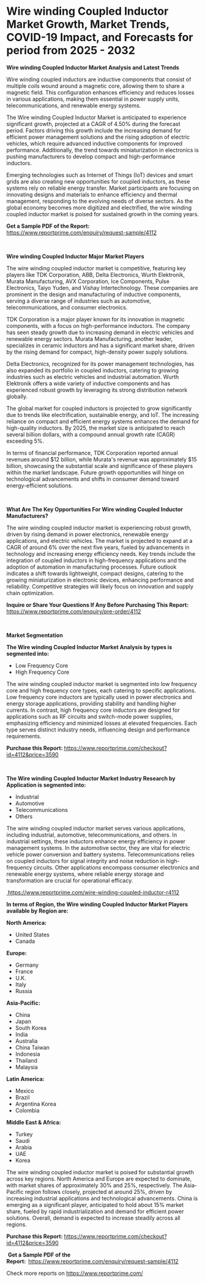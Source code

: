 <p><h1>Wire winding Coupled Inductor Market Growth, Market Trends, COVID-19 Impact, and Forecasts for period from 2025 - 2032</h1></p><p><strong>Wire winding Coupled Inductor Market Analysis and Latest Trends</strong></p>
<p><p>Wire winding coupled inductors are inductive components that consist of multiple coils wound around a magnetic core, allowing them to share a magnetic field. This configuration enhances efficiency and reduces losses in various applications, making them essential in power supply units, telecommunications, and renewable energy systems. </p><p>The Wire winding Coupled Inductor Market is anticipated to experience significant growth, projected at a CAGR of 4.50% during the forecast period. Factors driving this growth include the increasing demand for efficient power management solutions and the rising adoption of electric vehicles, which require advanced inductive components for improved performance. Additionally, the trend towards miniaturization in electronics is pushing manufacturers to develop compact and high-performance inductors. </p><p>Emerging technologies such as Internet of Things (IoT) devices and smart grids are also creating new opportunities for coupled inductors, as these systems rely on reliable energy transfer. Market participants are focusing on innovating designs and materials to enhance efficiency and thermal management, responding to the evolving needs of diverse sectors. As the global economy becomes more digitized and electrified, the wire winding coupled inductor market is poised for sustained growth in the coming years.</p></p>
<p><strong>Get a Sample PDF of the Report:&nbsp;</strong> <a href="https://www.reportprime.com/enquiry/request-sample/4112?utm_campaign=3358&utm_medium=2&utm_source=Github&utm_content=ia&utm_term=18032025&utm_id=wire-winding-coupled-inductor">https://www.reportprime.com/enquiry/request-sample/4112</a></p>
<p>&nbsp;</p>
<p><strong>Wire winding Coupled Inductor Major Market Players</strong></p>
<p><p>The wire winding coupled inductor market is competitive, featuring key players like TDK Corporation, ABB, Delta Electronics, Wurth Elektronik, Murata Manufacturing, AVX Corporation, Ice Components, Pulse Electronics, Taiyo Yuden, and Vishay Intertechnology. These companies are prominent in the design and manufacturing of inductive components, serving a diverse range of industries such as automotive, telecommunications, and consumer electronics.</p><p>TDK Corporation is a major player known for its innovation in magnetic components, with a focus on high-performance inductors. The company has seen steady growth due to increasing demand in electric vehicles and renewable energy sectors. Murata Manufacturing, another leader, specializes in ceramic inductors and has a significant market share, driven by the rising demand for compact, high-density power supply solutions.</p><p>Delta Electronics, recognized for its power management technologies, has also expanded its portfolio in coupled inductors, catering to growing industries such as electric vehicles and industrial automation. Wurth Elektronik offers a wide variety of inductive components and has experienced robust growth by leveraging its strong distribution network globally.</p><p>The global market for coupled inductors is projected to grow significantly due to trends like electrification, sustainable energy, and IoT. The increasing reliance on compact and efficient energy systems enhances the demand for high-quality inductors. By 2025, the market size is anticipated to reach several billion dollars, with a compound annual growth rate (CAGR) exceeding 5%.</p><p>In terms of financial performance, TDK Corporation reported annual revenues around $12 billion, while Murata's revenue was approximately $15 billion, showcasing the substantial scale and significance of these players within the market landscape. Future growth opportunities will hinge on technological advancements and shifts in consumer demand toward energy-efficient solutions.</p></p>
<p>&nbsp;</p>
<p><strong>What Are The Key Opportunities For Wire winding Coupled Inductor Manufacturers?</strong></p>
<p><p>The wire winding coupled inductor market is experiencing robust growth, driven by rising demand in power electronics, renewable energy applications, and electric vehicles. The market is projected to expand at a CAGR of around 6% over the next five years, fueled by advancements in technology and increasing energy efficiency needs. Key trends include the integration of coupled inductors in high-frequency applications and the adoption of automation in manufacturing processes. Future outlook indicates a shift towards lightweight, compact designs, catering to the growing miniaturization in electronic devices, enhancing performance and reliability. Competitive strategies will likely focus on innovation and supply chain optimization.</p></p>
<p><strong>Inquire or Share Your Questions If Any Before Purchasing This Report:</strong> <a href="https://www.reportprime.com/enquiry/pre-order/4112?utm_campaign=3358&utm_medium=2&utm_source=Github&utm_content=ia&utm_term=18032025&utm_id=wire-winding-coupled-inductor">https://www.reportprime.com/enquiry/pre-order/4112</a></p>
<p>&nbsp;</p>
<p><strong>Market Segmentation</strong></p>
<p><strong>The Wire winding Coupled Inductor Market Analysis by types is segmented into:</strong></p>
<p><ul><li>Low Frequency Core</li><li>High Frequency Core</li></ul></p>
<p><p>The wire winding coupled inductor market is segmented into low frequency core and high frequency core types, each catering to specific applications. Low frequency core inductors are typically used in power electronics and energy storage applications, providing stability and handling higher currents. In contrast, high frequency core inductors are designed for applications such as RF circuits and switch-mode power supplies, emphasizing efficiency and minimized losses at elevated frequencies. Each type serves distinct industry needs, influencing design and performance requirements.</p></p>
<p><strong>Purchase this Report:&nbsp;</strong><a href="https://www.reportprime.com/checkout?id=4112&price=3590&utm_campaign=3358&utm_medium=2&utm_source=Github&utm_content=ia&utm_term=18032025&utm_id=wire-winding-coupled-inductor">https://www.reportprime.com/checkout?id=4112&price=3590</a></p>
<p>&nbsp;</p>
<p><strong>The Wire winding Coupled Inductor Market Industry Research by Application is segmented into:</strong></p>
<p><ul><li>Industrial</li><li>Automotive</li><li>Telecommunications</li><li>Others</li></ul></p>
<p><p>The wire winding coupled inductor market serves various applications, including industrial, automotive, telecommunications, and others. In industrial settings, these inductors enhance energy efficiency in power management systems. In the automotive sector, they are vital for electric vehicle power conversion and battery systems. Telecommunications relies on coupled inductors for signal integrity and noise reduction in high-frequency circuits. Other applications encompass consumer electronics and renewable energy systems, where reliable energy storage and transformation are crucial for operational efficacy.</p></p>
<p><a href="https://www.reportprime.com/wire-winding-coupled-inductor-r4112?utm_campaign=3358&utm_medium=2&utm_source=Github&utm_content=ia&utm_term=18032025&utm_id=wire-winding-coupled-inductor">&nbsp;https://www.reportprime.com/wire-winding-coupled-inductor-r4112</a></p>
<p><strong>In terms of Region, the Wire winding Coupled Inductor Market Players available by Region are:</strong></p>
<p>
    <p> <strong> North America: </strong>
        <ul>
            <li>United States</li>
            <li>Canada</li>
        </ul>
        </p> 
    <p> <strong> Europe: </strong>
        <ul>
            <li>Germany</li>
            <li>France</li>
            <li>U.K.</li>
            <li>Italy</li>
            <li>Russia</li>
        </ul>
        </p> 
    <p> <strong> Asia-Pacific: </strong>
        <ul>
            <li>China</li>
            <li>Japan</li>
            <li>South Korea</li>
            <li>India</li>
            <li>Australia</li>
            <li>China Taiwan</li>
            <li>Indonesia</li>
            <li>Thailand</li>
            <li>Malaysia</li>
        </ul>
        </p> 
    <p> <strong> Latin America: </strong>
        <ul>
            <li>Mexico</li>
            <li>Brazil</li>
            <li>Argentina Korea</li>
            <li>Colombia</li>
        </ul>
        </p> 
    <p> <strong> Middle East & Africa: </strong>
        <ul>
            <li>Turkey</li>
            <li>Saudi</li>
            <li>Arabia</li>
            <li>UAE</li>
            <li>Korea</li>
        </ul>
    </p>
    </p>
<p><p>The wire winding coupled inductor market is poised for substantial growth across key regions. North America and Europe are expected to dominate, with market shares of approximately 30% and 25%, respectively. The Asia-Pacific region follows closely, projected at around 25%, driven by increasing industrial applications and technological advancements. China is emerging as a significant player, anticipated to hold about 15% market share, fueled by rapid industrialization and demand for efficient power solutions. Overall, demand is expected to increase steadily across all regions.</p></p>
<p><strong>Purchase this Report: </strong><a href="https://www.reportprime.com/checkout?id=4112&price=3590&utm_campaign=3358&utm_medium=2&utm_source=Github&utm_content=ia&utm_term=18032025&utm_id=wire-winding-coupled-inductor">https://www.reportprime.com/checkout?id=4112&price=3590</a></p>
<p>&nbsp;<strong>Get a Sample PDF of the Report:&nbsp;&nbsp;</strong><a href="https://www.reportprime.com/enquiry/request-sample/4112?utm_campaign=3358&utm_medium=2&utm_source=Github&utm_content=ia&utm_term=18032025&utm_id=wire-winding-coupled-inductor">https://www.reportprime.com/enquiry/request-sample/4112</a></p>
<p><strong></strong></p>
<p>Check more reports on <a href="https://www.reportprime.com/?utm_campaign=3358&utm_medium=2&utm_source=Github&utm_content=ia&utm_term=18032025&utm_id=wire-winding-coupled-inductor">https://www.reportprime.com/</a></p>